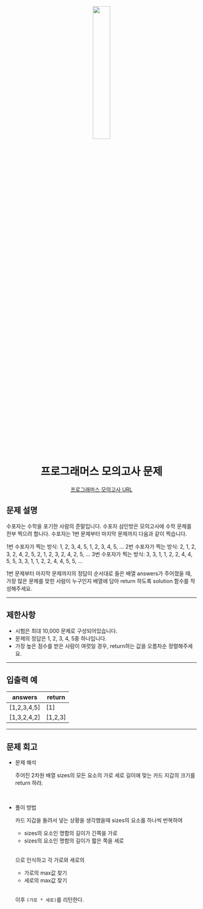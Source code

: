 <div align="center">
<img src="" width = "30%" height="30%">

# 프로그래머스 모의고사 문제
[프로그래머스 모의고사 URL](https://school.programmers.co.kr/learn/courses/30/lessons/42840)



</div>



## 문제 설명
수포자는 수학을 포기한 사람의 준말입니다. 수포자 삼인방은 모의고사에 수학 문제를 전부 찍으려 합니다. 수포자는 1번 문제부터 마지막 문제까지 다음과 같이 찍습니다.

1번 수포자가 찍는 방식: 1, 2, 3, 4, 5, 1, 2, 3, 4, 5, ...
2번 수포자가 찍는 방식: 2, 1, 2, 3, 2, 4, 2, 5, 2, 1, 2, 3, 2, 4, 2, 5, ...
3번 수포자가 찍는 방식: 3, 3, 1, 1, 2, 2, 4, 4, 5, 5, 3, 3, 1, 1, 2, 2, 4, 4, 5, 5, ...

1번 문제부터 마지막 문제까지의 정답이 순서대로 들은 배열 answers가 주어졌을 때, 가장 많은 문제를 맞힌 사람이 누구인지 배열에 담아 return 하도록 solution 함수를 작성해주세요.

---

## 제한사항
* 시험은 최대 10,000 문제로 구성되어있습니다.
* 문제의 정답은 1, 2, 3, 4, 5중 하나입니다.
* 가장 높은 점수를 받은 사람이 여럿일 경우, return하는 값을 오름차순 정렬해주세요.
---
## 입출력 예

|answers|return|
|---|---|
|[1,2,3,4,5]|[1]|
|[1,3,2,4,2]|[1,2,3]|


---
## 문제 회고

* 문제 해석
    
    주어진 2차원 배열 sizes의 모든 요소의 가로 세로 길이에 맞는 카드 지갑의 크기를 return 하라.
            
    <br>

* 풀이 방법
    
    카드 지갑을 돌려서 넣는 상황을 생각했을때 sizes의 요소를 하나씩 반복하여
    * sizes의 요소인 명함의 길이가 긴쪽을 가로 
    * sizes의 요소인 명함의 길이가 짧은 쪽을 세로 
    
    <br>

    으로 인식하고 각 가로와 세로의
    *  가로의 max값 찾기 
    * 세로의 max값 찾기

    <br>

    이후 `(가로 * 세로)`를 리턴한다.
    
        

        
        
    


